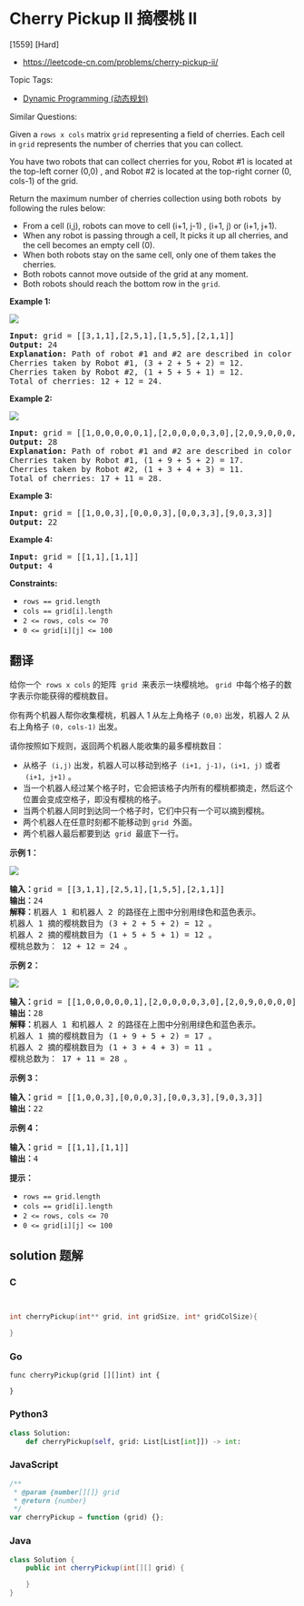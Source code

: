 # Cherry Pickup II 摘樱桃 II

[1559] [Hard]

- https://leetcode-cn.com/problems/cherry-pickup-ii/

Topic Tags:

- [Dynamic Programming (动态规划)](https://leetcode-cn.com/tag/dynamic-programming/)

Similar Questions:

Given a `rows x cols` matrix `grid` representing a field of cherries. Each cell in `grid` represents the number of cherries that you can collect.

You have two robots that can collect cherries for you, Robot #1 is located at the top-left corner (0,0) , and Robot #2 is located at the top-right corner (0, cols-1) of the grid.

Return the maximum number of cherries collection using both robots  by following the rules below:

- From a cell (i,j), robots can move to cell (i+1, j-1) , (i+1, j) or (i+1, j+1).
- When any robot is passing through a cell, It picks it up all cherries, and the cell becomes an empty cell (0).
- When both robots stay on the same cell, only one of them takes the cherries.
- Both robots cannot move outside of the grid at any moment.
- Both robots should reach the bottom row in the `grid`.

**Example 1:**

**![](https://assets.leetcode.com/uploads/2020/04/29/sample_1_1802.png)**

<pre><strong>Input:</strong> grid = [[3,1,1],[2,5,1],[1,5,5],[2,1,1]]
<strong>Output:</strong> 24
<strong>Explanation:</strong>&nbsp;Path of robot #1 and #2 are described in color green and blue respectively.
Cherries taken by Robot #1, (3 + 2 + 5 + 2) = 12.
Cherries taken by Robot #2, (1 + 5 + 5 + 1) = 12.
Total of cherries: 12 + 12 = 24.
</pre>

**Example 2:**

**![](https://assets.leetcode.com/uploads/2020/04/23/sample_2_1802.png)**

<pre><strong>Input:</strong> grid = [[1,0,0,0,0,0,1],[2,0,0,0,0,3,0],[2,0,9,0,0,0,0],[0,3,0,5,4,0,0],[1,0,2,3,0,0,6]]
<strong>Output:</strong> 28
<strong>Explanation:</strong>&nbsp;Path of robot #1 and #2 are described in color green and blue respectively.
Cherries taken by Robot #1, (1 + 9 + 5 + 2) = 17.
Cherries taken by Robot #2, (1 + 3 + 4 + 3) = 11.
Total of cherries: 17 + 11 = 28.
</pre>

**Example 3:**

<pre><strong>Input:</strong> grid = [[1,0,0,3],[0,0,0,3],[0,0,3,3],[9,0,3,3]]
<strong>Output:</strong> 22
</pre>

**Example 4:**

<pre><strong>Input:</strong> grid = [[1,1],[1,1]]
<strong>Output:</strong> 4
</pre>

**Constraints:**

- `rows == grid.length`
- `cols == grid[i].length`
- `2 <= rows, cols <= 70`
- `0 <= grid[i][j] <= 100`

## 翻译

给你一个  `rows x cols` 的矩阵  `grid`  来表示一块樱桃地。 `grid`  中每个格子的数字表示你能获得的樱桃数目。

你有两个机器人帮你收集樱桃，机器人 1 从左上角格子 `(0,0)` 出发，机器人 2 从右上角格子 `(0, cols-1)` 出发。

请你按照如下规则，返回两个机器人能收集的最多樱桃数目：

- 从格子  `(i,j)` 出发，机器人可以移动到格子  `(i+1, j-1)`，`(i+1, j)` 或者  `(i+1, j+1)` 。
- 当一个机器人经过某个格子时，它会把该格子内所有的樱桃都摘走，然后这个位置会变成空格子，即没有樱桃的格子。
- 当两个机器人同时到达同一个格子时，它们中只有一个可以摘到樱桃。
- 两个机器人在任意时刻都不能移动到 `grid`  外面。
- 两个机器人最后都要到达  `grid`  最底下一行。

**示例 1：**

**![](https://assets.leetcode-cn.com/aliyun-lc-upload/uploads/2020/05/30/sample_1_1802.png)**

<pre><strong>输入：</strong>grid = [[3,1,1],[2,5,1],[1,5,5],[2,1,1]]
<strong>输出：</strong>24
<strong>解释：</strong>机器人 1 和机器人 2 的路径在上图中分别用绿色和蓝色表示。
机器人 1 摘的樱桃数目为 (3 + 2 + 5 + 2) = 12 。
机器人 2 摘的樱桃数目为 (1 + 5 + 5 + 1) = 12 。
樱桃总数为： 12 + 12 = 24 。
</pre>

**示例 2：**

**![](https://assets.leetcode-cn.com/aliyun-lc-upload/uploads/2020/05/30/sample_2_1802.png)**

<pre><strong>输入：</strong>grid = [[1,0,0,0,0,0,1],[2,0,0,0,0,3,0],[2,0,9,0,0,0,0],[0,3,0,5,4,0,0],[1,0,2,3,0,0,6]]
<strong>输出：</strong>28
<strong>解释：</strong>机器人 1 和机器人 2 的路径在上图中分别用绿色和蓝色表示。
机器人 1 摘的樱桃数目为 (1 + 9 + 5 + 2) = 17 。
机器人 2 摘的樱桃数目为 (1 + 3 + 4 + 3) = 11 。
樱桃总数为： 17 + 11 = 28 。
</pre>

**示例 3：**

<pre><strong>输入：</strong>grid = [[1,0,0,3],[0,0,0,3],[0,0,3,3],[9,0,3,3]]
<strong>输出：</strong>22
</pre>

**示例 4：**

<pre><strong>输入：</strong>grid = [[1,1],[1,1]]
<strong>输出：</strong>4
</pre>

**提示：**

- `rows == grid.length`
- `cols == grid[i].length`
- `2 <= rows, cols <= 70`
- `0 <= grid[i][j] <= 100`

## solution 题解

### C

```c


int cherryPickup(int** grid, int gridSize, int* gridColSize){

}
```

### Go

```golang
func cherryPickup(grid [][]int) int {

}
```

### Python3

```python
class Solution:
    def cherryPickup(self, grid: List[List[int]]) -> int:
```

### JavaScript

```javascript
/**
 * @param {number[][]} grid
 * @return {number}
 */
var cherryPickup = function (grid) {};
```

### Java

```java
class Solution {
    public int cherryPickup(int[][] grid) {

    }
}
```

